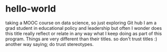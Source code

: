 hello-world
===========

taking a MOOC course on data science, so just exploring Git hub
I am a grad student in educational policy and leadership but often I wonder does this title really reflect or relate in any way what I keep doing as part of this program. Things are very different than their titles. so don't trust titles :) another way saying; do trust stereotypes.
